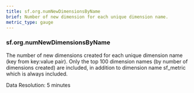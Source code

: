 ```yaml
---
title: sf.org.numNewDimensionsByName
brief: Number of new dimension for each unique dimension name.
metric_type: gauge
---
```

### sf.org.numNewDimensionsByName

The number of new dimensions created for each unique dimension name (key from key:value pair). Only the top 100 dimension names (by number of dimensions created) are included, in addition to dimension name sf_metric which is always included.

Data Resolution: 5 minutes
